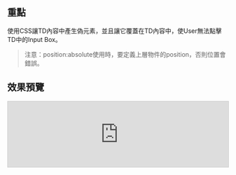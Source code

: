 ## 重點 ##

使用CSS讓TD內容中產生偽元素，並且讓它覆蓋在TD內容中，使User無法點擊TD中的Input Box。

> 注意：position:absolute使用時，要定義上層物件的position，否則位置會錯誤。

## 效果預覽 ##
<iframe style="width:100%; border:1px solid #CCC;" src="https://htmlpreview.github.io/?https://github.com/LezardYeh/Front-end/blob/master/css/Cell-Disabled/index.html"/>
